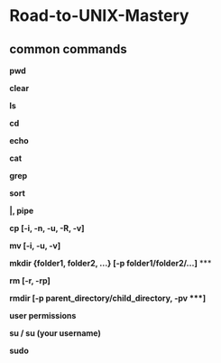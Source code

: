 # Road-to-UNIX-Mastery

## common commands

__pwd__

__clear__

__ls__

__cd__

__echo__

__cat__

__grep__

__sort__

__|, pipe__

__cp [-i, -n, -u, -R, -v]__

__mv [-i, -u, -v]__

__mkdir {folder1, folder2, ...} [-p folder1/folder2/...]__ ***

__rm [-r, -rp]__

__rmdir [-p parent_directory/child_directory, -pv ***]__

__user permissions__

__su / su (your username)__ 

__sudo__